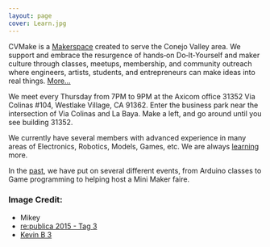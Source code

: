 ```yaml
---
layout: page
cover: Learn.jpg
---
```


CVMake is a [Makerspace](/faq) created to serve the Conejo Valley area.  We support and embrace the resurgence of hands‐on Do‐It‐Yourself and maker culture through classes, meetups, membership, and community outreach where engineers, artists, students, and entrepreneurs can make ideas into real things. [More...](/about)

We meet every Thursday from 7PM to 9PM at the Axicom office 31352 Via Colinas #104, Westlake Village, CA 91362. Enter the business park near the intersection of Via Colinas and La Baya. Make a left, and go around until you see building 31352.

We currently have several members with advanced experience in many areas of Electronics, Robotics, Models, Games, etc. We are always [learning](/learn) more.

In the [past](/past), we have put on several different events, from Arduino classes to Game programming to helping host a Mini Maker faire.

### Image Credit:

<ul>
 <li> Mikey
 <li><a href="https://www.flickr.com/photos/re-publica/17202693787/">re:publica 2015 - Tag 3</a>
 <li><a href="http://flickr.com/photos/22850192@N03/6322409939">Kevin B 3</a>
</ul>
